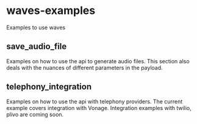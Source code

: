 # waves-examples
Examples to use waves

## save_audio_file
Examples on how to use the api to generate audio files. This section also deals with the nuances of different parameters in the payload.

## telephony_integration
Examples on how to use the api with telephony providers. The current example covers integration with Vonage. Integration examples with twilio, plivo are coming soon.